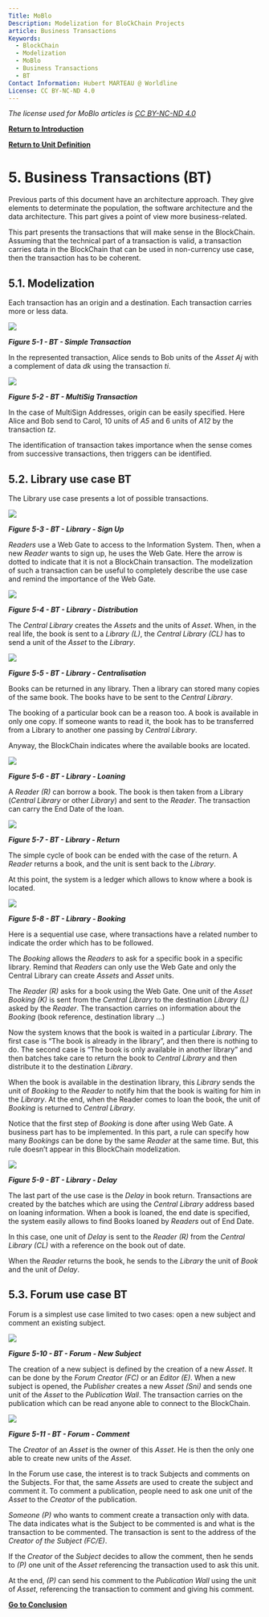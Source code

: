 ```yaml
---
Title: MoBlo
Description: Modelization for BloCkChain Projects
article: Business Transactions
Keywords:
  - BlockChain
  - Modelization
  - MoBlo
  - Business Transactions
  - BT
Contact Information: Hubert MARTEAU @ Worldline
License: CC BY-NC-ND 4.0
---
```


_The license used for MoBlo articles is_ [_CC BY-NC-ND 4.0_](https://creativecommons.org/licenses/by-nc-nd/4.0/)

[**Return to Introduction**](/00-README.md)

[**Return to Unit Definition**](/04-ud.md)

# 5.    Business Transactions \(BT\)

Previous parts of this document have an architecture approach. They give elements to determinate the population, the software architecture and the data architecture. This part gives a point of view more business-related.

This part presents the transactions that will make sense in the BlockChain. Assuming that the technical part of a transaction is valid, a transaction carries data in the BlockChain that can be used in non-currency use case, then the transaction has to be coherent.

## 5.1.    Modelization

Each transaction has an origin and a destination. Each transaction carries more or less data.

![](/Img/BT-SimpleTransaction.png)

_**Figure 5-1 - BT - Simple Transaction**_

In the represented transaction, Alice sends to Bob units of the _Asset Aj_ with a complement of data _dk_ using the transaction _ti_.

![](/Img/BT-MultiSig.png)

_**Figure 5-2 - BT - MultiSig Transaction**_

In the case of MultiSign Addresses, origin can be easily specified. Here Alice and Bob send to Carol, 10 units of _A5_ and 6 units of _A12_ by the transaction _tz_.

The identification of transaction takes importance when the sense comes from successive transactions, then triggers can be identified.

## 5.2.    Library use case BT

The Library use case presents a lot of possible transactions.

![](/Img/BT-Library-SignUp.png)

_**Figure 5-3 - BT - Library - Sign Up**_

_Readers_ use a Web Gate to access to the Information System. Then, when a new _Reader_ wants to sign up, he uses the Web Gate. Here the arrow is dotted to indicate that it is not a BlockChain transaction. The modelization of such a transaction can be useful to completely describe the use case and remind the importance of the Web Gate.

![](/Img/BT-Library-Distrib.png)

_**Figure 5-4 - BT - Library - Distribution**_

The _Central Library_ creates the _Assets_ and the units of _Asset_. When, in the real life, the book is sent to a _Library \(L\)_, the _Central Library \(CL\)_ has to send a unit of the _Asset_ to the _Library_.

![](/Img/BT-Library-Central.png)

_**Figure 5-5 - BT - Library - Centralisation**_

Books can be returned in any library. Then a library can stored many copies of the same book. The books have to be sent to the _Central Library_.

The booking of a particular book can be a reason too. A book is available in only one copy. If someone wants to read it, the book has to be transferred from a Library to another one passing by _Central Library_.

Anyway, the BlockChain indicates where the available books are located.

![](/Img/BT-Library-Loaning.png)

_**Figure 5-6 - BT - Library - Loaning**_

A _Reader \(R\)_ can borrow a book. The book is then taken from a Library \(_Central Library_ or other _Library_\) and sent to the _Reader_. The transaction can carry the End Date of the loan.

![](/Img/BT-Library-Return.png)

_**Figure 5-7 - BT - Library - Return**_

The simple cycle of book can be ended with the case of the return. A _Reader_ returns a book, and the unit is sent back to the _Library_.

At this point, the system is a ledger which allows to know where a book is located.

![](/Img/BT-Library-Booking.png)

_**Figure 5-8 - BT - Library - Booking**_

Here is a sequential use case, where transactions have a related number to indicate the order which has to be followed.

The _Booking_ allows the _Readers_ to ask for a specific book in a specific library. Remind that _Readers_ can only use the Web Gate and only the Central Library can create _Assets_ and _Asset_ units.

The _Reader \(R\)_ asks for a book using the Web Gate. One unit of the _Asset Booking \(K\)_ is sent from the _Central Library_ to the destination _Library \(L\)_ asked by the _Reader_. The transaction carries on information about the _Booking_ \(book reference, destination library …\)

Now the system knows that the book is waited in a particular _Library_. The first case is “The book is already in the library”, and then there is nothing to do. The second case is “The book is only available in another library” and then batches take care to return the book to _Central Library_ and then distribute it to the destination _Library_.

When the book is available in the destination library, this _Library_ sends the unit of _Booking_ to the _Reader_ to notify him that the book is waiting for him in the _Library_. At the end, when the Reader comes to loan the book, the unit of _Booking_ is returned to _Central Library_.

Notice that the first step of _Booking_ is done after using Web Gate. A business part has to be implemented. In this part, a rule can specify how many _Bookings_ can be done by the same _Reader_ at the same time. But, this rule doesn’t appear in this BlockChain modelization.

![](/Img/BT-Library-Delay.png)

_**Figure 5-9 - BT - Library - Delay**_

The last part of the use case is the _Delay_ in book return. Transactions are created by the batches which are using the _Central Library_ address based on loaning information. When a book is loaned, the end date is specified, the system easily allows to find Books loaned by _Readers_ out of End Date.

In this case, one unit of _Delay_ is sent to the _Reader \(R\)_ from the _Central Library \(CL\)_ with a reference on the book out of date.

When the _Reader_ returns the book, he sends to the _Library_ the unit of _Book_ and the unit of _Delay_.

## 5.3.    Forum use case BT

Forum is a simplest use case limited to two cases: open a new subject and comment an existing subject.

![](/Img/BT-Forum-NewSubj.png)

_**Figure 5-10 - BT - Forum - New Subject**_

The creation of a new subject is defined by the creation of a new _Asset_. It can be done by the _Forum Creator \(FC\)_ or an _Editor \(E\)_. When a new subject is opened, the _Publisher_ creates a new _Asset \(Sni\)_ and sends one unit of the _Asset_ to the _Publication Wall_. The transaction carries on the publication which can be read anyone able to connect to the BlockChain.

![](/Img/BT-Forum-Comment.png)

_**Figure 5-11 - BT - Forum - Comment**_

The _Creator_ of an _Asset_ is the owner of this _Asset_. He is then the only one able to create new units of the _Asset_.

In the Forum use case, the interest is to track Subjects and comments on the Subjects. For that, the same _Assets_ are used to create the subject and comment it. To comment a publication, people need to ask one unit of the _Asset_ to the _Creator_ of the publication.

_Someone \(P\)_ who wants to comment create a transaction only with data. The data indicates what is the Subject to be commented is and what is the transaction to be commented. The transaction is sent to the address of the _Creator of the Subject \(FC/E\)_.

If the _Creator_ of the _Subject_ decides to allow the comment, then he sends to _\(P\)_ one unit of the _Asset_ referencing the transaction used to ask this unit.

At the end, _\(P\)_ can send his comment to the _Publication Wall_ using the unit of _Asset_, referencing the transaction to comment and giving his comment.

[**Go to Conclusion**](/06-conclusion.md)

